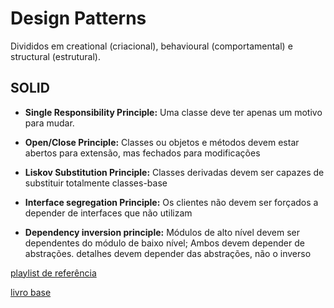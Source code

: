 # Design Patterns

Divididos em creational (criacional), behavioural (comportamental) e structural (estrutural). 


## SOLID

* **Single Responsibility Principle:**
Uma classe deve ter apenas um motivo para mudar.

* **Open/Close Principle:**
Classes ou objetos e métodos devem estar abertos para extensão, mas fechados para modificações

* **Liskov Substitution Principle:**
Classes derivadas devem ser capazes de substituir totalmente classes-base

* **Interface segregation Principle:**
Os clientes não devem ser forçados a depender de interfaces que não utilizam

* **Dependency inversion principle:**
Módulos de alto nível devem ser dependentes do módulo de baixo nível; Ambos devem depender de abstrações. detalhes devem depender das abstrações, não o inverso


[playlist de referência](https://www.youtube.com/watch?v=MqddY6Ochkc&list=PLbIBj8vQhvm0VY5YrMrafWaQY2EnJ3j8H&t=0s)

[livro base](https://www.amazon.com.br/gp/product/8573076100/ref=as_li_qf_asin_il_tl?ie=UTF8&tag=luizomf-20&creative=9325&linkCode=as2&creativeASIN=8573076100&linkId=64084fd10b2a317ee801179c8245888a)